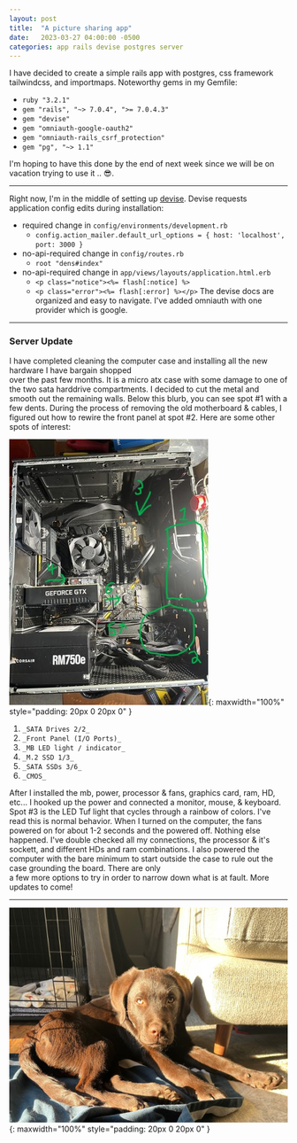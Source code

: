 ```yaml
---
layout: post
title:  "A picture sharing app"
date:   2023-03-27 04:00:00 -0500
categories: app rails devise postgres server
---
```


I have decided to create a simple rails app with postgres, css framework 
tailwindcss, and importmaps. Noteworthy gems in my Gemfile:

  - `ruby "3.2.1"`
  - `gem "rails", "~> 7.0.4", ">= 7.0.4.3"`
  - `gem "devise"`
  - `gem "omniauth-google-oauth2"`
  - `gem "omniauth-rails_csrf_protection"`
  - `gem "pg", "~> 1.1"`

I'm hoping to have this done by the end of next week since we will be on vacation 
trying to use it .. 😎.

---

Right now, I'm in the middle of setting up [devise](https://github.com/heartcombo/devise). 
Devise requests application config edits during installation:
  - required change in `config/environments/development.rb`
    - `config.action_mailer.default_url_options = { host: 'localhost', port: 3000 }`
  - no-api-required change in `config/routes.rb`
    - `root "dens#index"`
  - no-api-required change in `app/views/layouts/application.html.erb`
    - `<p class="notice"><%= flash[:notice] %>`
    - `<p class="error"><%= flash[:error] %></p>`
The devise docs are organized and easy to navigate. I've added omniauth with one provider which 
is google.

---

### Server Update

I have completed cleaning the computer case and installing all the new hardware I have bargain shopped  
over the past few months. It is a micro atx case with some damage to one of the two sata harddrive 
compartments. I decided to cut the metal and smooth out the remaining walls. Below this blurb, you can see 
spot #1 with a few dents. During the process of removing the old motherboard & cables, I figured out how to 
rewire the front panel at spot #2. Here are some other spots of interest:

![capybara-server1](/img/capybara-server1.jpg){: maxwidth="100%" style="padding: 20px 0 20px 0" }

  1. `_SATA Drives 2/2_`
  2. `_Front Panel (I/O Ports)_`
  3. `_MB LED light / indicator_`
  4. `_M.2 SSD 1/3_`
  5. `_SATA SSDs 3/6_`
  6. `_CMOS_`

After I installed the mb, power, processor & fans, graphics card, ram, HD, etc... I hooked up the power and connected 
a monitor, mouse, & keyboard. Spot #3 is the LED Tuf light that cycles through a rainbow of colors. I've read this is normal 
behavior. When I turned on the computer, the fans powered on for about 1-2 seconds and the powered off. Nothing else happened. 
I've double checked all my connections, the processor & it's sockett, and different HDs and ram combinations. I also powered 
the computer with the bare minimum to start outside the case to rule out the case grounding the board. There are only  
a few more options to try in order to narrow down what is at fault. More updates to come!

---

![woodford2](/img/woodford2.jpg){: maxwidth="100%" style="padding: 20px 0 20px 0" }

